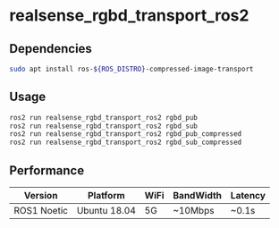 # realsense_rgbd_transport_ros2

## Dependencies
```bash
sudo apt install ros-${ROS_DISTRO}-compressed-image-transport
```

## Usage
```bash
ros2 run realsense_rgbd_transport_ros2 rgbd_pub
ros2 run realsense_rgbd_transport_ros2 rgbd_sub
ros2 run realsense_rgbd_transport_ros2 rgbd_pub_compressed
ros2 run realsense_rgbd_transport_ros2 rgbd_sub_compressed
```

## Performance
|Version|Platform|WiFi|BandWidth|Latency|
|-|-|-|-|-|
|ROS1 Noetic|Ubuntu 18.04|5G|~10Mbps|~0.1s|